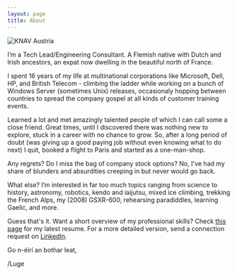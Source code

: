 ```yaml
---
layout: page
title: About
---
```


![KNAV Austria](/assets/C2ADV01.jpg)

I’m a Tech Lead/Engineering Consultant. A Flemish native with Dutch and Irish ancestors, an expat now dwelling in the beautiful north of France.

I spent 16 years of my life at multinational corporations like Microsoft, Dell, HP, and British Telecom - climbing the ladder while working on a bunch of Windows Server (sometimes Unix) releases, occasionaly hopping between countries to spread the company gospel at all kinds of customer training events.

Learned a lot and met amazingly talented people of which I can call some a close friend. Great times, until I discovered there was nothing new to explore, stuck in a career with no chance to grow. So, after a long period of doubt (was giving up a good paying job without even knowing what to do next) I quit, booked a flight to Paris and started as a one-man-shop. 

Any regrets? Do I miss the bag of company stock options? No, I've had my share of blunders and absurdities creeping in but never would go back.

What else? I’m interested in far too much topics ranging from science to history, astronomy, robotics, kendo and iaijutsu, mixed ice climbing, trekking the French Alps, my (2008) GSXR-600, rehearsing paradiddles, learning Gaelic, and more.

Guess that's it. Want a short overview of my professional skills? Check [this page](https://github.com/lgeurts/Resume/blob/master/Moderncv%20Resume%20Luc%20Geurts%20%28US%29.pdf) for my latest resume. For a more detailed version, send a connection request on [LinkedIn](https://www.linkedin.com/in/lucgeurts).

Go n-éirí an bothar leat,

/Luge
